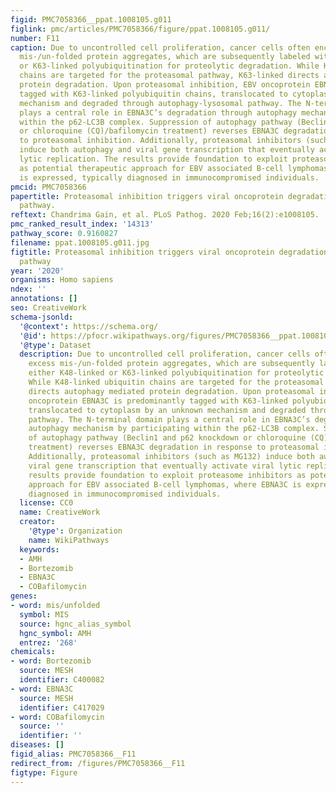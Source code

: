 ```yaml
---
figid: PMC7058366__ppat.1008105.g011
figlink: pmc/articles/PMC7058366/figure/ppat.1008105.g011/
number: F11
caption: Due to uncontrolled cell proliferation, cancer cells often encounter excess
  mis-/un-folded protein aggregates, which are subsequently labeled with either K48-linked
  or K63-linked polyubiquitination for proteolytic degradation. While K48-linked ubiquitin
  chains are targeted for the proteasomal pathway, K63-linked directs autophagy mediated
  protein degradation. Upon proteasomal inhibition, EBV oncoprotein EBNA3C is predominantly
  tagged with K63-linked polyubiquitin chains, translocated to cytoplasm by an unknown
  mechanism and degraded through autophagy-lysosomal pathway. The N-terminal domain
  plays a central role in EBNA3C’s degradation through autophagy mechanism by participating
  within the p62-LC3B complex. Suppression of autophagy pathway (Beclin1 and p62 knockdown
  or chloroquine (CQ)/bafilomycin treatment) reverses EBNA3C degradation in response
  to proteasomal inhibition. Additionally, proteasomal inhibitors (such as MG132)
  induce both autophagy and viral gene transcription that eventually activate viral
  lytic replication. The results provide foundation to exploit proteasome inhibitors
  as potential therapeutic approach for EBV associated B-cell lymphomas, where EBNA3C
  is expressed, typically diagnosed in immunocompromised individuals.
pmcid: PMC7058366
papertitle: Proteasomal inhibition triggers viral oncoprotein degradation via autophagy-lysosomal
  pathway.
reftext: Chandrima Gain, et al. PLoS Pathog. 2020 Feb;16(2):e1008105.
pmc_ranked_result_index: '14313'
pathway_score: 0.9160827
filename: ppat.1008105.g011.jpg
figtitle: Proteasomal inhibition triggers viral oncoprotein degradation via autophagy-lysosomal
  pathway
year: '2020'
organisms: Homo sapiens
ndex: ''
annotations: []
seo: CreativeWork
schema-jsonld:
  '@context': https://schema.org/
  '@id': https://pfocr.wikipathways.org/figures/PMC7058366__ppat.1008105.g011.html
  '@type': Dataset
  description: Due to uncontrolled cell proliferation, cancer cells often encounter
    excess mis-/un-folded protein aggregates, which are subsequently labeled with
    either K48-linked or K63-linked polyubiquitination for proteolytic degradation.
    While K48-linked ubiquitin chains are targeted for the proteasomal pathway, K63-linked
    directs autophagy mediated protein degradation. Upon proteasomal inhibition, EBV
    oncoprotein EBNA3C is predominantly tagged with K63-linked polyubiquitin chains,
    translocated to cytoplasm by an unknown mechanism and degraded through autophagy-lysosomal
    pathway. The N-terminal domain plays a central role in EBNA3C’s degradation through
    autophagy mechanism by participating within the p62-LC3B complex. Suppression
    of autophagy pathway (Beclin1 and p62 knockdown or chloroquine (CQ)/bafilomycin
    treatment) reverses EBNA3C degradation in response to proteasomal inhibition.
    Additionally, proteasomal inhibitors (such as MG132) induce both autophagy and
    viral gene transcription that eventually activate viral lytic replication. The
    results provide foundation to exploit proteasome inhibitors as potential therapeutic
    approach for EBV associated B-cell lymphomas, where EBNA3C is expressed, typically
    diagnosed in immunocompromised individuals.
  license: CC0
  name: CreativeWork
  creator:
    '@type': Organization
    name: WikiPathways
  keywords:
  - AMH
  - Bortezomib
  - EBNA3C
  - COBafilomycin
genes:
- word: mis/unfolded
  symbol: MIS
  source: hgnc_alias_symbol
  hgnc_symbol: AMH
  entrez: '268'
chemicals:
- word: Bortezomib
  source: MESH
  identifier: C400082
- word: EBNA3C
  source: MESH
  identifier: C417029
- word: COBafilomycin
  source: ''
  identifier: ''
diseases: []
figid_alias: PMC7058366__F11
redirect_from: /figures/PMC7058366__F11
figtype: Figure
---
```

